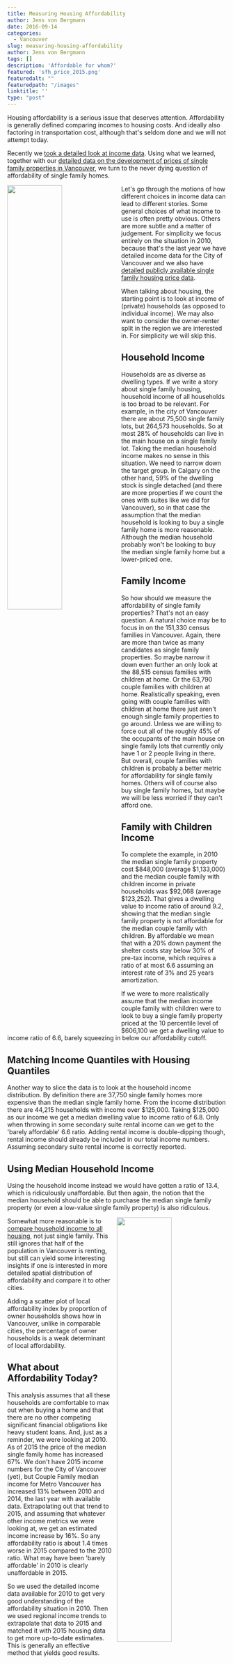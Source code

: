 ```yaml
---
title: Measuring Housing Affordability
author: Jens von Bergmann
date: 2016-09-14
categories:
  - Vancouver
slug: measuring-housing-affordability
author: Jens von Bergmann
tags: []
description: 'Affordable for whom?'
featured: 'sfh_price_2015.png'
featuredalt: ""
featuredpath: "/images"
linktitle: ''
type: "post"
---
```



Housing affordability is a serious issue that deserves attention. Affordability is generally defined comparing incomes
to housing costs. And ideally also factoring in transportation cost, although that's seldom done and we will not attempt
today.

Recently we [took a detailed look at income data](http://doodles.mountainmath.ca/blog/2016/08/31/incomes/). Using what we
learned, together with our
[detailed data on the development of prices of single family properties in Vancouver](https://mountainmath.ca/assessment/split_map),
we turn to the never dying question of affordability of single family homes.
 
<!-- more -->
<a href="https://mountainmath.ca/assessment/split_map?year=2010" target="_blank"><img  src="/images/sfh_price_2010.png" style="width:50%;float:left;margin-right:10px;"></a> 
Let's go through the motions of how different choices in income data can lead to different stories. Some general choices of
what income to use is often pretty obvious. Others are more subtle and a matter of judgement. For simplicity we focus
entirely on the situation in 2010, because that's the last year we have detailed income data for the City of Vancouver
and we also have [detailed publicly available single family housing price data](https://mountainmath.ca/assessment/split_map?year=2010). 

When talking about housing, the starting point is to look at income of (private) households (as opposed to individual income).
We may also want to consider the owner-renter split in the region we are interested in. For simplicity we will skip this.

## Household Income
Households are as diverse as
dwelling types. If we write a story about single family housing, household income of all households is too broad to be
relevant. For example,
in the city of Vancouver there are about 75,500 single family lots, but 264,573 households. So at most 28% of households
can live in the main house on a single family lot. Taking the median household income makes no sense in this situation.
We need to narrow down the target group. In Calgary on the other hand,
59% of the dwelling stock is single detached (and there are more properties if we count the ones with suites like we
did for Vancouver), so in that case the assumption that the median household is looking to buy a single family home is
more reasonable. Although the median household probably won't be looking to buy the median single family home but a lower-priced one. 

## Family Income
So how should we measure the affordability of single family properties? That's not an easy question. A natural choice may
be to focus in on the 151,330 census families in Vancouver. Again, there are more than twice as many candidates as single
family properties. So maybe narrow it down even further an only look at the 88,515 census
families with children at home. Or the 63,790 couple families with children at home. Realistically speaking, even
going with couple families with children at home there just aren't enough single family properties to go around. Unless we
are willing to force out all of the roughly 45% of the occupants of the main house on single family lots that currently only have
1 or 2 people living in there. But overall, couple families with children is probably a better metric for affordability
for single family homes. Others will of course also buy single family homes, but maybe we will be less worried if
they can't afford one.

## Family with Children Income
To complete the example, in 2010 the median single family property cost $848,000 (average $1,133,000) and the median
couple family with children income in private households was $92,068 (average $123,252). 
That gives a dwelling value to income ratio of around 9.2, showing that the median single family property is not
affordable for the median couple family with children. By affordable we mean that with a 20% down payment the shelter
costs stay below 30% of pre-tax income, which requires a ratio of at most 6.6 assuming an interest rate of 3% and 25 
years amortization.

If we were to more realistically assume that the median income couple family with children were to look to buy a single
family property priced at the 10 percentile level of $606,100 we get a dwelling value to income ratio of 6.6, barely
squeezing in below our affordability cutoff. 

## Matching Income Quantiles with Housing Quantiles 
Another way to slice the data is to look at the household income distribution. By definition there are 37,750
single family homes more expensive than the median single family home. From the income distribution there are 44,215
households with income over $125,000. Taking $125,000 as our income we get a median dwelling value to income ratio of 6.8.
Only when throwing in some secondary suite rental income can we get to the
'barely affordable' 6.6 ratio. Adding rental income is double-dipping though, rental income should already be
included in our total income numbers. Assuming secondary suite rental income is correctly reported.  

## Using Median Household Income
Using the household income instead we would have gotten a ratio of 13.4, which is ridiculously unaffordable. But then
again, the notion that the median household should be able to purchase the median single family property
(or even a low-value single family property) is also ridiculous. 

<a href="https://censusmapper.ca/maps/37" target="_blank"><img  src="/images/local_affordability_index.png" style="width:50%;float:right;margin-left:10px;"></a> 
Somewhat more reasonable is to [compare household income to all housing](https://censusmapper.ca/maps/37),
not just single family. This still ignores that
half of the population in Vancouver is renting, but still can yield some interesting insights if one is interested in
more detailed spatial distribution of affordability and compare it to other cities.

Adding a scatter plot of local affordability index by proportion of owner households shows how in Vancouver, unlike
in comparable cities, the percentage of owner households is a weak determinant of local affordability. 

## What about Affordability Today?
This analysis assumes that all these households are comfortable to max out when buying a home and that there are no other
competing significant financial obligations like heavy student loans. And, just as a reminder, we were looking at 2010.
As of 2015 the price of the median single family home has increased 67%. We don't have 2015 income numbers for the City of
Vancouver (yet), but Couple Family median income for Metro Vancouver has increased 13% between 2010 and 2014, the last
year with available data. Extrapolating out that trend to 2015, and assuming that whatever other income metrics we were
looking at, we get an estimated income increase by 16%. So any affordability ratio is about 1.4 times worse in 2015 compared
to the 2010 ratio. What may have been 'barely affordable' in 2010 is clearly unaffordable in 2015.

So we used the detailed income data available for 2010 to get very good understanding of the affordability situation in 2010.
Then we used regional income trends to extrapolate that data to 2015 and matched it with 2015 housing data to get more up-to-date
estimates. This is generally an effective method that yields good results.
